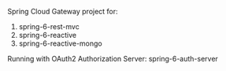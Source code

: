 Spring Cloud Gateway project for:
1. spring-6-rest-mvc
2. spring-6-reactive
3. spring-6-reactive-mongo

Running with OAuth2 Authorization Server: spring-6-auth-server
